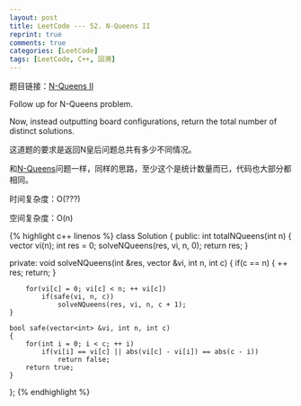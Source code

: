 ```yaml
---
layout: post
title: LeetCode --- 52. N-Queens II
reprint: true
comments: true
categories: [LeetCode]
tags: [LeetCode, C++, 回溯]
---
```



题目链接：[N-Queens II](https://oj.leetcode.com/problems/n-queens-ii/ ) 

Follow up for N-Queens problem. 

Now, instead outputting board configurations, return the total number of distinct solutions. 

这道题的要求是返回N皇后问题总共有多少不同情况。

和[N-Queens](http://www.makuiyu.cn/2015/02/LeetCode_51.%20N-Queens/ )问题一样，同样的思路，至少这个是统计数量而已，代码也大部分都相同。

时间复杂度：O(???)

空间复杂度：O(n)

{% highlight c++ linenos %}
class Solution
{
public:
    int totalNQueens(int n)
    {
        vector<int> vi(n);
        int res = 0;
        solveNQueens(res, vi, n, 0);
        return res;
    }
    
private:
    void solveNQueens(int &res, vector<int> &vi, int n, int c)
    {
        if(c == n)
        {
            ++ res;
            return;
        }

        for(vi[c] = 0; vi[c] < n; ++ vi[c])
            if(safe(vi, n, c))
                solveNQueens(res, vi, n, c + 1);
    }

    bool safe(vector<int> &vi, int n, int c)
    {
        for(int i = 0; i < c; ++ i)
            if(vi[i] == vi[c] || abs(vi[c] - vi[i]) == abs(c - i))
                return false;
        return true;
    }
};
{% endhighlight %}
